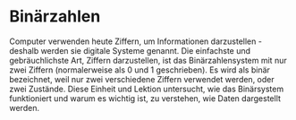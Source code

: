# Binärzahlen

Computer verwenden heute Ziffern, um Informationen darzustellen - deshalb werden sie digitale Systeme genannt.
Die einfachste und gebräuchlichste Art, Ziffern darzustellen, ist das Binärzahlensystem mit nur zwei Ziffern (normalerweise als 0 und 1 geschrieben).
Es wird als binär bezeichnet, weil nur zwei verschiedene Ziffern verwendet werden, oder zwei Zustände.
Diese Einheit und Lektion untersucht, wie das Binärsystem funktioniert und warum es wichtig ist, zu verstehen, wie Daten dargestellt werden.
